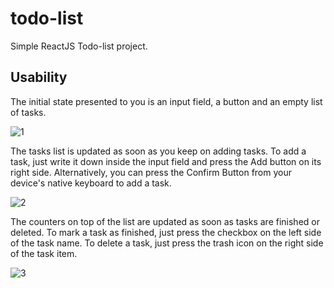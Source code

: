 # todo-list
Simple ReactJS Todo-list project.

## Usability
The initial state presented to you is an input field, a button and an empty list of tasks.

![1](https://github.com/rodrigoftw/todo-list/assets/14150961/1d15bfc5-547c-4a25-bc4d-78d595ab63df)

The tasks list is updated as soon as you keep on adding tasks.
To add a task, just write it down inside the input field and press the Add button on its right side.
Alternatively, you can press the Confirm Button from your device's native keyboard to add a task.

![2](https://github.com/rodrigoftw/todo-list/assets/14150961/cfb69eb0-2b1a-40ba-b7ad-0ce0c2d85b9a)

The counters on top of the list are updated as soon as tasks are finished or deleted.
To mark a task as finished, just press the checkbox on the left side of the task name.
To delete a task, just press the trash icon on the right side of the task item.

![3](https://github.com/rodrigoftw/todo-list/assets/14150961/2b5da590-084d-4c18-965d-08d70e6fa42d)

